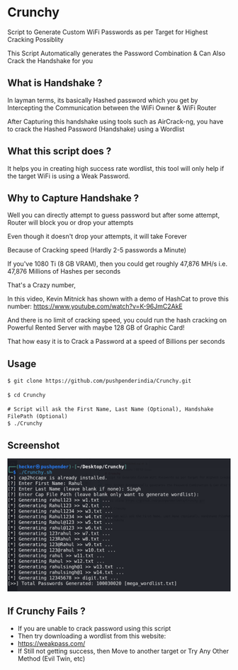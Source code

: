 # Crunchy
Script to Generate Custom WiFi Passwords as per Target for Highest Cracking Possiblity

This Script Automatically generates the Password Combination & Can Also Crack the Handshake for you

## What is Handshake ?
In layman terms, its basically Hashed password which you get by Intercepting the Communication between the WiFi Owner & WiFi Router

After Capturing this handshake using tools such as AirCrack-ng, you have to crack the Hashed Password (Handshake) using a Wordlist 

## What this script does ?
It helps you in creating high success rate wordlist, this tool will only help if the target WiFi is using a Weak Password.

## Why to Capture Handshake ?
Well you can directly attempt to guess password but after some attempt, Router will block you or drop your attempts

Even though it doesn't drop your attempts, it will take Forever

Because of Cracking speed (Hardly 2-5 passwords a Minute)

If you've 1080 Ti (8 GB VRAM), then you could get roughly 47,876 MH/s i.e. 47,876 Millions of Hashes per seconds

That's a Crazy number,

In this video, Kevin Mitnick has shown with a demo of HashCat to prove this number: https://www.youtube.com/watch?v=K-96JmC2AkE

And there is no limit of cracking speed, you could run the hash cracking on Powerful Rented Server with maybe 128 GB of Graphic Card!

That how easy it is to Crack a Password at a speed of Billions per seconds 

## Usage
```
$ git clone https://github.com/pushpenderindia/Crunchy.git

$ cd Crunchy

# Script will ask the First Name, Last Name (Optional), Handshake FilePath (Optional)
$ ./Crunchy 
```

## Screenshot

![Image](Crunchy.png)

## If Crunchy Fails ?

- If you are unable to crack password using this script
- Then try downloading a wordlist from this website:
- https://weakpass.com/
- If Still not getting success, then Move to another target or Try Any Other Method (Evil Twin, etc)